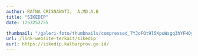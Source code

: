 ```yaml
---
author: RATNA CRISNAWATI,  A.MD.A.B
title: "SIKEDIP"
date: 1753252755

thumbnail: "/galeri-foto/thumbnails/compressed_7YJoFOt9l5KpuWsgq3hYFHOyYW2G9OS9bsdhJscL.png"
url: /link-website-terkait/sikedip
eurl: https://sikedip.kalbarprov.go.id/
---
```


